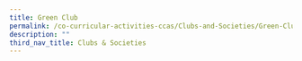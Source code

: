 ```yaml
---
title: Green Club
permalink: /co-curricular-activities-ccas/Clubs-and-Societies/Green-Club/
description: ""
third_nav_title: Clubs & Societies
---
```

